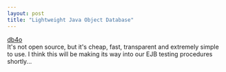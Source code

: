 ```yaml
---
layout: post
title: "Lightweight Java Object Database"
---
```




<a href="http://www.db4o.com/">db4o</a><br>
It's not open source, but it's cheap, fast, transparent and extremely simple to use. I think this will be making its way into our EJB testing procedures shortly...


